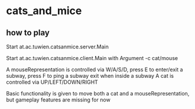 # cats_and_mice

## how to play

Start at.ac.tuwien.catsanmice.server.Main 

Start at.ac.tuwien.catsanmice.client.Main with Argument -c cat/mouse

A mouseRepresentation is controlled via W/A/S/D, press E to enter/exit a subway, press F to ping a subway exit when inside a subway
A cat is controlled via UP/LEFT/DOWN/RIGHT

Basic functionality is given to move both a cat and a mouseRepresentation, but gameplay features are missing for now